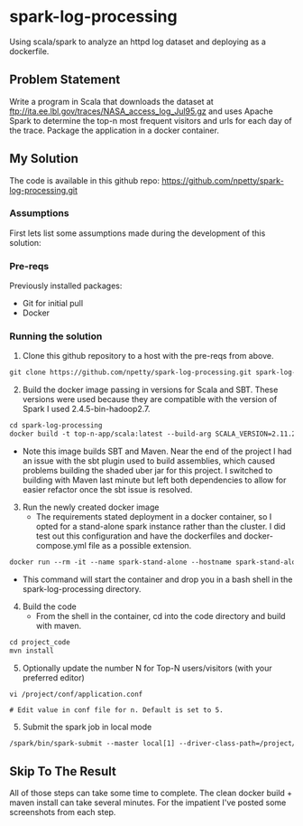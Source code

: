 # spark-log-processing
Using scala/spark to analyze an httpd log dataset and deploying as a dockerfile.

## Problem Statement
Write a program in Scala that downloads the dataset at ftp://ita.ee.lbl.gov/traces/NASA_access_log_Jul95.gz 
and uses Apache Spark to determine the top-n most frequent visitors and urls for each day of the trace. Package 
the application in a docker container.

## My Solution
The code is available in this github repo: https://github.com/npetty/spark-log-processing.git

### Assumptions
First lets list some assumptions made during the development of this solution:
           
    
### Pre-reqs
Previously installed packages:
* Git for initial pull 
* Docker

### Running the solution

1. Clone this github repository to a host with the pre-reqs from above.

```dtd
git clone https://github.com/npetty/spark-log-processing.git spark-log-processing
```

2. Build the docker image passing in versions for Scala and SBT. These versions were used
because they are compatible with the version of Spark I used 2.4.5-bin-hadoop2.7.

```dtd
cd spark-log-processing
docker build -t top-n-app/scala:latest --build-arg SCALA_VERSION=2.11.2 --build-arg SBT_VERSION=1.2.7 .
```
* Note this image builds SBT and Maven. Near the end of the project I had an issue with the sbt plugin
used to build assemblies, which caused problems building the shaded uber jar for this project. I switched
to building with Maven last minute but left both dependencies to allow for easier refactor once the sbt
issue is resolved.

3. Run the newly created docker image
    * The requirements stated deployment in a docker container, so I opted for a stand-alone spark instance
    rather than the cluster. I did test out this configuration and have the dockerfiles and docker-compose.yml
    file as a possible extension.
     
```dtd
docker run --rm -it --name spark-stand-alone --hostname spark-stand-alone -p 7077:7077 -p 8080:8080 top-n-app/scala:latest /bin/sh
```
* This command will start the container and drop you in a bash shell in the spark-log-processing directory.
    
4. Build the code
    * From the shell in the container, cd into the code directory and build with maven.
    
```dtd
cd project_code
mvn install
``` 

5. Optionally update the number N for Top-N users/visitors (with your preferred editor)

```
vi /project/conf/application.conf

# Edit value in conf file for n. Default is set to 5.
```

5. Submit the spark job in local mode

```dtd
/spark/bin/spark-submit --master local[1] --driver-class-path=/project/conf/ --class my.challenge.TopN target/top-n-app-1.0-SNAPSHOT.jar
```


## Skip To The Result

All of those steps can take some time to complete. The clean docker build + maven install can take several minutes. 
For the impatient I've posted some screenshots from each step.

